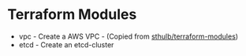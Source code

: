 # Terraform Modules

- vpc - Create a AWS VPC - (Copied from
  [sthulb/terraform-modules](https://github.com/sthulb/terraform-modules))
- etcd - Create an etcd-cluster
